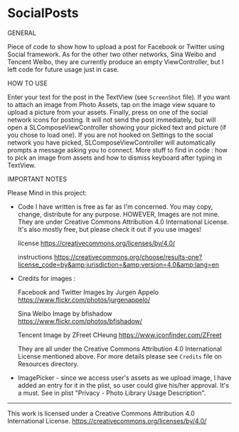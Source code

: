 # SocialPosts

GENERAL

Piece of code to show how to upload a post for Facebook or Twitter using Social framework. As for the other two other networks, Sina Weibo and Tencent Weibo, they are currently produce an empty ViewController, but I left code for future usage just in case.

HOW TO USE

Enter your text for the post in the TextView (see `ScreenShot` file). If you want to attach an image from Photo Assets, tap on the image view square to upload a picture from your assets. Finally, press on one of the social network icons for posting. It will not send the post immediately, but will open a SLComposeViewController showing your picked text and picture (if you chose to load one).
If you are not hooked on Settings to the social network you have picked, SLComposeViewController will automatically prompts a message asking you to connect.
More stuff to find in code : how to pick an image from assets and how to dismiss keyboard after typing in TextView.

IMPORTANT NOTES

Please Mind in this project:

* Code I have written is free as far as I'm concerned. You may copy, change, distribute
  for any purpose.
  HOWEVER, Images are not mine. They are under Creative Commons Attribution 4.0 International License.
  It's also mostly free, but please check it out if you use images!

  license
  https://creativecommons.org/licenses/by/4.0/

  instructions
  https://creativecommons.org/choose/results-one?license_code=by&amp;jurisdiction=&amp;version=4.0&amp;lang=en

* Credits for images :

  Facebook and Twitter Images by Jurgen Appelo
  https://www.flickr.com/photos/jurgenappelo/

  Sina Weibo Image by bfishadow
  https://www.flickr.com/photos/bfishadow/

  Tencent Image by ZFreet CHeung
  https://www.iconfinder.com/ZFreet

  They are all under the Creative Commons Attribution 4.0 International License mentioned above.
  For more details please see `Credits` file on Resources directory.

* ImagePicker - since we access user's assets as we upload image, I have added
  an entry for it in the plist, so user could give his/her approval. It's a must.
  See in plist "Privacy - Photo Library Usage Description".

_______________________________________________________________________________________
This work is licensed under a Creative Commons Attribution 4.0 International License.
https://creativecommons.org/licenses/by/4.0/

